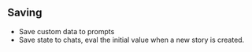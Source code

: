 
## Saving

- Save custom data to prompts
- Save state to chats, eval the initial value when a new story is created.
